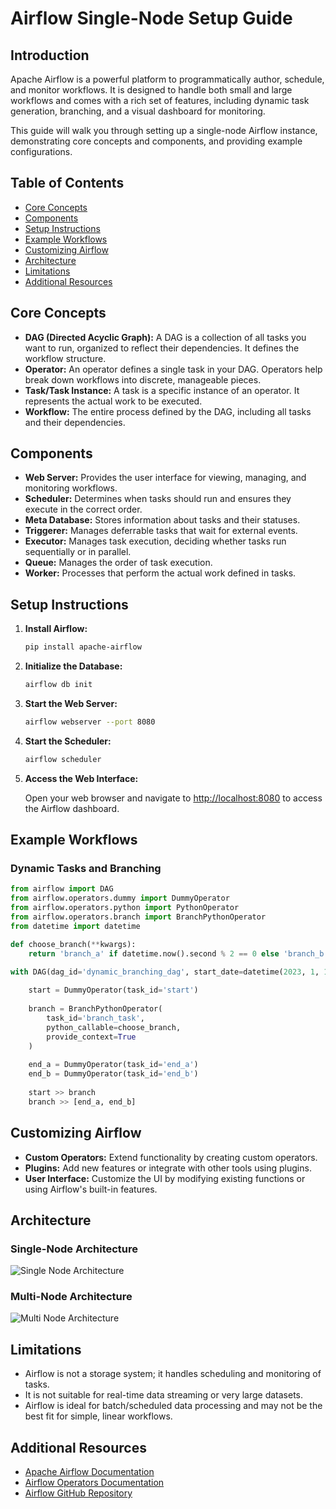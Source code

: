# Airflow Single-Node Setup Guide

## Introduction

Apache Airflow is a powerful platform to programmatically author, schedule, and monitor workflows. It is designed to handle both small and large workflows and comes with a rich set of features, including dynamic task generation, branching, and a visual dashboard for monitoring.

This guide will walk you through setting up a single-node Airflow instance, demonstrating core concepts and components, and providing example configurations.

## Table of Contents

- [Core Concepts](#core-concepts)
- [Components](#components)
- [Setup Instructions](#setup-instructions)
- [Example Workflows](#example-workflows)
- [Customizing Airflow](#customizing-airflow)
- [Architecture](#architecture)
- [Limitations](#limitations)
- [Additional Resources](#additional-resources)

## Core Concepts

- **DAG (Directed Acyclic Graph):** A DAG is a collection of all tasks you want to run, organized to reflect their dependencies. It defines the workflow structure.
- **Operator:** An operator defines a single task in your DAG. Operators help break down workflows into discrete, manageable pieces.
- **Task/Task Instance:** A task is a specific instance of an operator. It represents the actual work to be executed.
- **Workflow:** The entire process defined by the DAG, including all tasks and their dependencies.

## Components

- **Web Server:** Provides the user interface for viewing, managing, and monitoring workflows.
- **Scheduler:** Determines when tasks should run and ensures they execute in the correct order.
- **Meta Database:** Stores information about tasks and their statuses.
- **Triggerer:** Manages deferrable tasks that wait for external events.
- **Executor:** Manages task execution, deciding whether tasks run sequentially or in parallel.
- **Queue:** Manages the order of task execution.
- **Worker:** Processes that perform the actual work defined in tasks.

## Setup Instructions

1. **Install Airflow:**

   ```bash
   pip install apache-airflow
   ```

2. **Initialize the Database:**

   ```bash
   airflow db init
   ```

3. **Start the Web Server:**

   ```bash
   airflow webserver --port 8080
   ```

4. **Start the Scheduler:**

   ```bash
   airflow scheduler
   ```

5. **Access the Web Interface:**

   Open your web browser and navigate to [http://localhost:8080](http://localhost:8080) to access the Airflow dashboard.

## Example Workflows

### Dynamic Tasks and Branching

```python
from airflow import DAG
from airflow.operators.dummy import DummyOperator
from airflow.operators.python import PythonOperator
from airflow.operators.branch import BranchPythonOperator
from datetime import datetime

def choose_branch(**kwargs):
    return 'branch_a' if datetime.now().second % 2 == 0 else 'branch_b'

with DAG(dag_id='dynamic_branching_dag', start_date=datetime(2023, 1, 1), schedule_interval='@daily') as dag:
    
    start = DummyOperator(task_id='start')
    
    branch = BranchPythonOperator(
        task_id='branch_task',
        python_callable=choose_branch,
        provide_context=True
    )
    
    end_a = DummyOperator(task_id='end_a')
    end_b = DummyOperator(task_id='end_b')
    
    start >> branch
    branch >> [end_a, end_b]
```

## Customizing Airflow

- **Custom Operators:** Extend functionality by creating custom operators.
- **Plugins:** Add new features or integrate with other tools using plugins.
- **User Interface:** Customize the UI by modifying existing functions or using Airflow's built-in features.

## Architecture

### Single-Node Architecture

![Single Node Architecture](path_to_single_node_architecture_image)

### Multi-Node Architecture

![Multi Node Architecture](path_to_multi_node_architecture_image)

## Limitations

- Airflow is not a storage system; it handles scheduling and monitoring of tasks.
- It is not suitable for real-time data streaming or very large datasets.
- Airflow is ideal for batch/scheduled data processing and may not be the best fit for simple, linear workflows.

## Additional Resources

- [Apache Airflow Documentation](https://airflow.apache.org/docs/)
- [Airflow Operators Documentation](https://airflow.apache.org/docs/apache-airflow-providers/)
- [Airflow GitHub Repository](https://github.com/apache/airflow)
